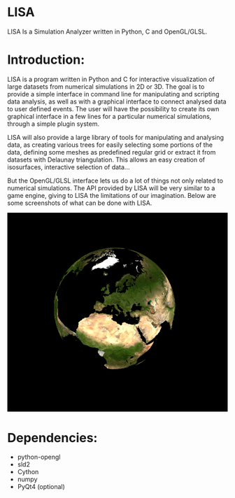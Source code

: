 LISA
====

LISA Is a Simulation Analyzer written in Python, C and OpenGL/GLSL.

Introduction:
=============

LISA is a program written in Python and C for interactive
visualization of large datasets from numerical simulations in 2D or 3D. The
goal is to provide a simple interface in command line for manipulating and
scripting data analysis, as well as with a graphical interface to connect
analysed data to user defined events. The user will have the possibility to
create its own graphical interface in a few lines for a particular numerical
simulations, through a simple plugin system.

LISA will also provide a large library of tools for
manipulating and analysing data, as creating various trees for easily
selecting some portions of the data, defining some meshes as predefined
regular grid or extract it from datasets with Delaunay triangulation.
This allows an easy creation of isosurfaces, interactive selection of data...

But the OpenGL/GLSL interface lets us do a lot of things not only related to
numerical simulations. The API provided by LISA will be very similar to a
game engine, giving to LISA the limitations of our imagination. Below are
some screenshots of what can be done with LISA.

![Rotating Earth](earth.png)

Dependencies:
=============
- python-opengl
- sld2
- Cython
- numpy
- PyQt4 (optional)

<!-- vim: spelllang=en -->
